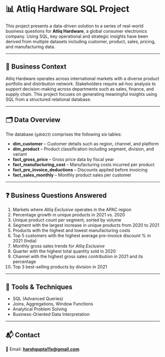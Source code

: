
# 📊 Atliq Hardware SQL Project

This project presents a data-driven solution to a series of real-world business questions for **Atliq Hardware**, a global consumer electronics company. Using SQL, key operational and strategic insights have been derived from multiple datasets including customer, product, sales, pricing, and manufacturing data.

---

## 🧠 Business Context

Atliq Hardware operates across international markets with a diverse product portfolio and distribution network. Stakeholders require ad-hoc analysis to support decision-making across departments such as sales, finance, and supply chain. This project focuses on generating meaningful insights using SQL from a structured relational database.

---

## 🗂️ Data Overview

The database (`gdb023`) comprises the following six tables:

- **dim_customer** – Customer details such as region, channel, and platform
- **dim_product** – Product classification including segment, division, and variant
- **fact_gross_price** – Gross price data by fiscal year
- **fact_manufacturing_cost** – Manufacturing costs incurred per product
- **fact_pre_invoice_deductions** – Discounts applied before invoicing
- **fact_sales_monthly** – Monthly product sales per customer

---

## ❓ Business Questions Answered

1. Markets where *Atliq Exclusive* operates in the APAC region  
2. Percentage growth in unique products in 2021 vs. 2020  
3. Unique product count per segment, sorted by volume  
4. Segment with the largest increase in unique products from 2020 to 2021  
5. Products with the highest and lowest manufacturing costs  
6. Top 5 customers with the highest average pre-invoice discount % in 2021 (India)  
7. Monthly gross sales trends for *Atliq Exclusive*  
8. Quarter with the highest total quantity sold in 2020  
9. Channel with the highest gross sales contribution in 2021 and its percentage  
10. Top 3 best-selling products by division in 2021

---

## 🔧 Tools & Techniques

- SQL (Advanced Queries)
- Joins, Aggregations, Window Functions
- Analytical Problem Solving
- Business-Oriented Data Interpretation

---

## 📬 Contact

📧 Email: **harshgupta11x@gmail.com**
